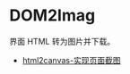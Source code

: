 # DOM2Imag

界面 HTML 转为图片并下载。

- [html2canvas-实现页面截图](https://xinyufeng.net/2019/12/11/html2canvas-%E5%AE%9E%E7%8E%B0%E9%A1%B5%E9%9D%A2%E6%88%AA%E5%9B%BE/)
